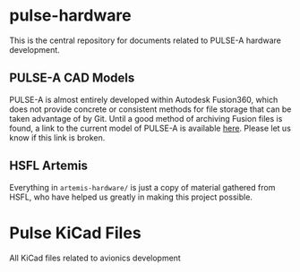 # pulse-hardware
This is the central repository for documents related to PULSE-A hardware development. 

## PULSE-A CAD Models
PULSE-A is almost entirely developed within Autodesk Fusion360, which does not provide concrete or consistent methods for file storage that can be taken advantage of by Git. Until a good method of archiving Fusion files is found, a link to the current model of PULSE-A is available [here](https://a360.co/3sMOkbg). Please let us know if this link is broken.

## HSFL Artemis
Everything in `artemis-hardware/` is just a copy of material gathered from HSFL, who have helped us greatly in making this project possible.


# Pulse KiCad Files
All KiCad files related to avionics development
